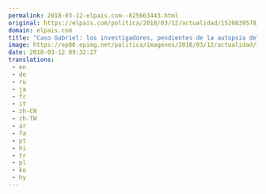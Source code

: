 ```yaml
---
permalink: 2018-03-12-elpais.com--825663443.html
original: https://elpais.com/politica/2018/03/12/actualidad/1520839578_768496.html#?ref=rss&format=simple&link=link
domain: elpais.com
title: "Caso Gabriel: los investigadores, pendientes de la autopsia del niño"
image: https://ep00.epimg.net/politica/imagenes/2018/03/12/actualidad/1520839578_768496_1520840342_rrss_normal.jpg
date: 2018-03-12 09:32:27
translations: 
 - en
 - de
 - ru
 - ja
 - fr
 - it
 - zh-CN
 - zh-TW
 - ar
 - fa
 - pt
 - hi
 - tr
 - pl
 - ko
 - hy
---
```


